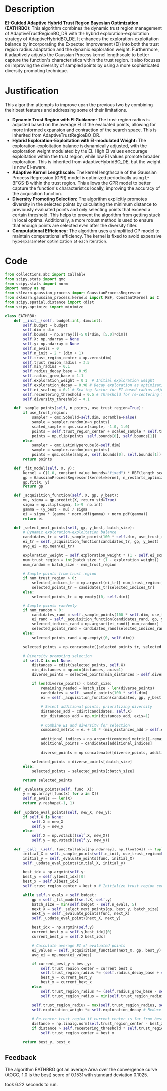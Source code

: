 # Description
**EI-Guided Adaptive Hybrid Trust Region Bayesian Optimization (EATHRBO)**: This algorithm combines the dynamic trust region management of AdaptiveTrustRegionBO_DR with the hybrid exploration-exploitation strategy of AdaptiveHybridBO_DE. It enhances the exploration-exploitation balance by incorporating the Expected Improvement (EI) into both the trust region radius adaptation and the dynamic exploration weight. Furthermore, it adaptively adjusts the Gaussian Process kernel lengthscale to better capture the function's characteristics within the trust region. It also focuses on improving the diversity of sampled points by using a more sophisticated diversity promoting technique.

# Justification
This algorithm attempts to improve upon the previous two by combining their best features and addressing some of their limitations.

*   **Dynamic Trust Region with EI Guidance:** The trust region radius is adjusted based on the average EI of the evaluated points, allowing for more informed expansion and contraction of the search space. This is inherited from AdaptiveTrustRegionBO_DR.
*   **Hybrid Exploration-Exploitation with EI-modulated Weight:** The exploration-exploitation balance is dynamically adjusted, with the exploration weight modulated by the EI. High EI values encourage exploitation within the trust region, while low EI values promote broader exploration. This is inherited from AdaptiveHybridBO_DE, but the weight is now EI-aware.
*   **Adaptive Kernel Lengthscale:** The kernel lengthscale of the Gaussian Process Regression (GPR) model is optimized periodically using L-BFGS-B within the trust region. This allows the GPR model to better capture the function's characteristics locally, improving the accuracy of the acquisition function.
*   **Diversity Promoting Selection:** The algorithm explicitly promotes diversity in the selected points by calculating the minimum distance to previously evaluated points and only selecting points that exceed a certain threshold. This helps to prevent the algorithm from getting stuck in local optima. Additionally, a more robust method is used to ensure that enough points are selected even after the diversity filter.
*   **Computational Efficiency:** The algorithm uses a simplified GP model to maintain computational efficiency. The kernel is fixed to avoid expensive hyperparameter optimization at each iteration.

# Code
```python
from collections.abc import Callable
from scipy.stats import qmc
from scipy.stats import norm
import numpy as np
from sklearn.gaussian_process import GaussianProcessRegressor
from sklearn.gaussian_process.kernels import RBF, ConstantKernel as C
from scipy.spatial.distance import cdist
from scipy.optimize import minimize

class EATHRBO:
    def __init__(self, budget:int, dim:int):
        self.budget = budget
        self.dim = dim
        self.bounds = np.array([[-5.0]*dim, [5.0]*dim])
        self.X: np.ndarray = None
        self.y: np.ndarray = None
        self.n_evals = 0
        self.n_init = 2 * (dim + 1)
        self.trust_region_center = np.zeros(dim)
        self.trust_region_radius = 2.5
        self.min_radius = 0.1
        self.radius_decay_base = 0.95
        self.radius_grow_base = 1.1
        self.exploration_weight = 0.1  # Initial exploration weight
        self.exploration_decay = 0.98 # Decay exploration as optimization progresses
        self.ei_scaling = 0.1 # Scaling factor for EI-based radius adjustment
        self.recentering_threshold = 0.5 # Threshold for re-centering trust region
        self.diversity_threshold = 0.1

    def _sample_points(self, n_points, use_trust_region=True):
        if use_trust_region:
            sampler = qmc.Sobol(d=self.dim, scramble=False)
            sample = sampler.random(n=n_points)
            scaled_sample = qmc.scale(sample, -1.0, 1.0)
            points = self.trust_region_center + scaled_sample * self.trust_region_radius
            points = np.clip(points, self.bounds[0], self.bounds[1])
        else:
            sampler = qmc.LatinHypercube(d=self.dim)
            sample = sampler.random(n=n_points)
            points = qmc.scale(sample, self.bounds[0], self.bounds[1])
        return points

    def _fit_model(self, X, y):
        kernel = C(1.0, constant_value_bounds="fixed") * RBF(length_scale=1.0, length_scale_bounds="fixed")
        gp = GaussianProcessRegressor(kernel=kernel, n_restarts_optimizer=0, alpha=1e-5)
        gp.fit(X, y)
        return gp

    def _acquisition_function(self, X, gp, y_best):
        mu, sigma = gp.predict(X, return_std=True)
        sigma = np.clip(sigma, 1e-9, np.inf)
        gamma = (y_best - mu) / sigma
        ei = sigma * (gamma * norm.cdf(gamma) + norm.pdf(gamma))
        return ei

    def _select_next_points(self, gp, y_best, batch_size):
        # Dynamic exploration-exploitation balance
        candidates_tr = self._sample_points(100 * self.dim, use_trust_region=True)
        ei_tr = self._acquisition_function(candidates_tr, gp, y_best)
        avg_ei = np.mean(ei_tr)

        exploration_weight = self.exploration_weight * (1 - self.ei_scaling * avg_ei)
        num_trust_region = int(batch_size * (1 - exploration_weight))
        num_random = batch_size - num_trust_region

        # Sample points from trust region
        if num_trust_region > 0:
            selected_indices_tr = np.argsort(ei_tr)[-num_trust_region:]
            selected_points_tr = candidates_tr[selected_indices_tr]
        else:
            selected_points_tr = np.empty((0, self.dim))

        # Sample points randomly
        if num_random > 0:
            candidates_rand = self._sample_points(100 * self.dim, use_trust_region=False)
            ei_rand = self._acquisition_function(candidates_rand, gp, y_best)
            selected_indices_rand = np.argsort(ei_rand)[-num_random:]
            selected_points_rand = candidates_rand[selected_indices_rand]
        else:
            selected_points_rand = np.empty((0, self.dim))

        selected_points = np.concatenate([selected_points_tr, selected_points_rand], axis=0)

        # Diversity promoting selection
        if self.X is not None:
            distances = cdist(selected_points, self.X)
            min_distances = np.min(distances, axis=1)
            diverse_points = selected_points[min_distances > self.diversity_threshold]

            if len(diverse_points) < batch_size:
                remaining_needed = batch_size - len(diverse_points)
                candidates = self._sample_points(100 * self.dim)
                ei = self._acquisition_function(candidates, gp, y_best)
                
                # Select additional points, prioritizing diversity
                distances_add = cdist(candidates, self.X)
                min_distances_add = np.min(distances_add, axis=1)
                
                # Combine EI and diversity for selection
                combined_metric = ei + 10 * (min_distances_add > self.diversity_threshold)  # Add a bonus for diversity
                
                additional_indices = np.argsort(combined_metric)[-remaining_needed:]
                additional_points = candidates[additional_indices]
                
                diverse_points = np.concatenate([diverse_points, additional_points], axis=0)

            selected_points = diverse_points[:batch_size]
        else:
            selected_points = selected_points[:batch_size]

        return selected_points

    def _evaluate_points(self, func, X):
        y = np.array([func(x) for x in X])
        self.n_evals += len(X)
        return y.reshape(-1, 1)
    
    def _update_eval_points(self, new_X, new_y):
        if self.X is None:
            self.X = new_X
            self.y = new_y
        else:
            self.X = np.vstack((self.X, new_X))
            self.y = np.vstack((self.y, new_y))
    
    def __call__(self, func:Callable[[np.ndarray], np.float64]) -> tuple[np.float64, np.array]:
        initial_X = self._sample_points(self.n_init, use_trust_region=False)
        initial_y = self._evaluate_points(func, initial_X)
        self._update_eval_points(initial_X, initial_y)

        best_idx = np.argmin(self.y)
        best_y = self.y[best_idx][0]
        best_x = self.X[best_idx]
        self.trust_region_center = best_x # Initialize trust region center with best initial point

        while self.n_evals < self.budget:
            gp = self._fit_model(self.X, self.y)
            batch_size = min(self.budget - self.n_evals, 5)
            next_X = self._select_next_points(gp, best_y, batch_size)
            next_y = self._evaluate_points(func, next_X)
            self._update_eval_points(next_X, next_y)

            best_idx = np.argmin(self.y)
            current_best_y = self.y[best_idx][0]
            current_best_x = self.X[best_idx]

            # Calculate average EI of evaluated points
            ei_values = self._acquisition_function(next_X, gp, best_y)
            avg_ei = np.mean(ei_values)

            if current_best_y < best_y:
                self.trust_region_center = current_best_x
                self.trust_region_radius *= (self.radius_decay_base + self.ei_scaling * avg_ei)
                best_y = current_best_y
                best_x = current_best_x
            else:
                self.trust_region_radius *= (self.radius_grow_base - self.ei_scaling * avg_ei)
                self.trust_region_radius = min(self.trust_region_radius, 2.5)
            
            self.trust_region_radius = max(self.trust_region_radius, self.min_radius)
            self.exploration_weight *= self.exploration_decay # Reduce exploration over time

            # Re-center trust region if current center is far from best point
            distance = np.linalg.norm(self.trust_region_center - best_x)
            if distance > self.recentering_threshold * self.trust_region_radius:
                self.trust_region_center = best_x

        return best_y, best_x
```
## Feedback
 The algorithm EATHRBO got an average Area over the convergence curve (AOCC, 1.0 is the best) score of 0.1531 with standard deviation 0.1025.

took 6.22 seconds to run.